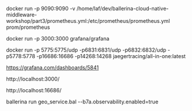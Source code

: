 docker run -p 9090:9090 -v /home/laf/dev/ballerina-cloud-native-middleware-workshop/part3/prometheus.yml:/etc/prometheus/prometheus.yml prom/prometheus

docker run -p 3000:3000 grafana/grafana

docker run -p 5775:5775/udp -p6831:6831/udp -p6832:6832/udp -p5778:5778 -p16686:16686 -p14268:14268 jaegertracing/all-in-one:latest

https://grafana.com/dashboards/5841

http://localhost:3000/

http://localhost:16686/

ballerina run geo_service.bal --b7a.observability.enabled=true
